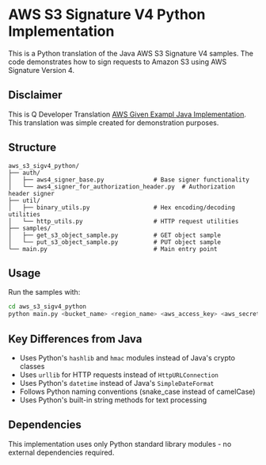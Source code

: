 # AWS S3 Signature V4 Python Implementation

This is a Python translation of the Java AWS S3 Signature V4 samples. The code demonstrates how to sign requests to Amazon S3 using AWS Signature Version 4.

## Disclaimer 

This is Q Developer Translation [AWS Given Exampl Java Implementation](https://docs.aws.amazon.com/AmazonS3/latest/API/samples/AWSS3SigV4JavaSamples.zip). This translation was simple created for demonstration purposes.

## Structure

```
aws_s3_sigv4_python/
├── auth/
│   ├── aws4_signer_base.py              # Base signer functionality
│   └── aws4_signer_for_authorization_header.py  # Authorization header signer
├── util/
│   ├── binary_utils.py                  # Hex encoding/decoding utilities
│   └── http_utils.py                    # HTTP request utilities
├── samples/
│   ├── get_s3_object_sample.py          # GET object sample
│   └── put_s3_object_sample.py          # PUT object sample
└── main.py                              # Main entry point
```

## Usage

Run the samples with:

```bash
cd aws_s3_sigv4_python
python main.py <bucket_name> <region_name> <aws_access_key> <aws_secret_key>
```

## Key Differences from Java

- Uses Python's `hashlib` and `hmac` modules instead of Java's crypto classes
- Uses `urllib` for HTTP requests instead of `HttpURLConnection`
- Uses Python's `datetime` instead of Java's `SimpleDateFormat`
- Follows Python naming conventions (snake_case instead of camelCase)
- Uses Python's built-in string methods for text processing

## Dependencies

This implementation uses only Python standard library modules - no external dependencies required.